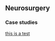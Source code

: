 ## Neurosurgery

### Case studies

[this is a test](https://mark-kramer.github.io/Case-Studies-Python/intro.html)
